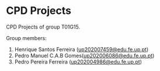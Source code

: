 # CPD Projects

CPD Projects of group T01G15.

Group members:

1. Henrique Santos Ferreira (up202007459@edu.fe.up.pt)
2. Pedro Manuel C.A.B Gomes(up202006086@edu.fe.up.pt)
3. Pedro Pereira Ferreira (up202004986@edu.fe.up.pt)

